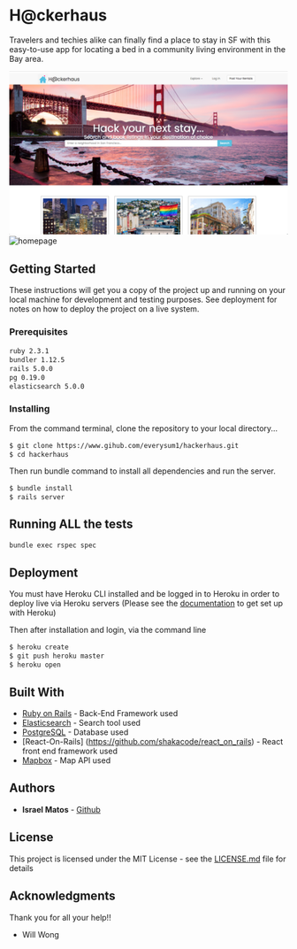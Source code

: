 # H@ckerhaus


Travelers and techies alike can finally find a place to stay in SF with this easy-to-use app for locating a bed in a community living environment in the Bay area.

![homepage](https://github.com/everysum1/hackerhaus/blob/master/app/assets/images/Hackerhaus%20-%20home.png)
![homepage](https://github.com/everysum1/hackerhaus/blob/master/app/assets/images/Hackerhaus%20-%20home(cont.).png)

## Getting Started

These instructions will get you a copy of the project up and running on your local machine for development and testing purposes. See deployment for notes on how to deploy the project on a live system.

### Prerequisites

```
ruby 2.3.1
bundler 1.12.5
rails 5.0.0
pg 0.19.0
elasticsearch 5.0.0

```

### Installing
From the command terminal, clone the repository to your local directory...
```
$ git clone https://www.gihub.com/everysum1/hackerhaus.git
$ cd hackerhaus
```

Then run bundle command to install all dependencies and run the server.  

```
$ bundle install
$ rails server
```


## Running ALL the tests

```
bundle exec rspec spec
```

## Deployment

You must have Heroku CLI installed and be logged in to Heroku in order to deploy live via Heroku servers
(Please see the [documentation](https://devcenter.heroku.com) to get set up with Heroku)

Then after installation and login, via the command line
```
$ heroku create
$ git push heroku master
$ heroku open
```

## Built With

* [Ruby on Rails](http://api.rubyonrails.org/) -  Back-End Framework used
* [Elasticsearch](https://elastic.co) - Search tool used
* [PostgreSQL](https://www.postgresql.org/) - Database used
* [React-On-Rails] (https://github.com/shakacode/react_on_rails) - React front end framework used
* [Mapbox](https://www.mapbox.com) - Map API used

## Authors

* **Israel Matos** - [Github](https://github.com/everysum1)

## License

This project is licensed under the MIT License - see the [LICENSE.md](LICENSE.md) file for details

## Acknowledgments

Thank you for all your help!!
* Will Wong
